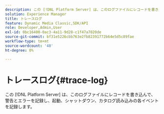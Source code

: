 ```yaml
---
description: この [!DNL Platform Server] は、このログファイルにレコードを書き込んで、警告とエラーを記録し、起動、シャットダウン、カタログ読み込みの各イベントを記録します。
solution: Experience Manager
title: トレースログ
feature: Dynamic Media Classic,SDK/API
role: Developer,Admin,User
exl-id: 0bc16400-0ac3-4a11-9d28-c1f47a7020de
source-git-commit: bf31e5226cbb763e2fb82391772b64e5d5c89fae
workflow-type: tm+mt
source-wordcount: '48'
ht-degree: 0%

---
```


# トレースログ{#trace-log}

この [!DNL Platform Server] は、このログファイルにレコードを書き込んで、警告とエラーを記録し、起動、シャットダウン、カタログ読み込みの各イベントを記録します。

